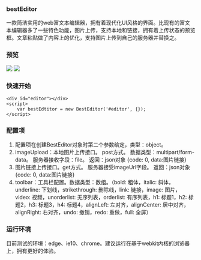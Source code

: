 ### bestEditor
一款简洁实用的web富文本编辑器，拥有着现代化UI风格的界面。比现有的富文本编辑器多了一些特色功能，图片上传，支持本地和链接，拥有着上传状态的预览框。文章粘贴做了内容上的优化，支持图片上传到自己的服务器并替换之。
### 预览
[![](https://raw.githubusercontent.com/zc9/best-editor/master/demo/ui1.jpg)](https://raw.githubusercontent.com/zc9/best-editor/master/demo/ui1.jpg)
[![](https://raw.githubusercontent.com/zc9/best-editor/master/demo/ui2.jpg)](https://raw.githubusercontent.com/zc9/best-editor/master/demo/ui2.jpg)
### 快速开始
    <div id="editor"></div>
    <script>
    	var bestEdtitor = new BestEditor('#editor', {});
    </script>
### 配置项
1. 配置项在创建BestEditor对象时第二个参数给定，类型：object。
2. imageUpload：本地图片上传接口。 post方式。 数据类型：multipart/form-data。  服务器接收字段：file。 返回：json对象 {code: 0, data:图片链接}
3. 图片链接上传接口。get方式。 服务器接受imageUrl字段。 返回：json对象 {code: 0, data:图片链接}
4. toolbar：工具栏配置。数据类型：数组。（bold: 粗体，italic: 斜体，underline: 下划线，strikethrough: 删除线，link: 链接，image: 图片，video: 视频，unorderlist: 无序列表，orderlist: 有序列表，h1: 标题1，h2: 标题2，h3: 标题3，h4: 标题4，alignLeft: 左对齐，alignCenter: 居中对齐，alignRight: 右对齐，undo: 撤销，redo: 重做，full: 全屏）
### 运行环境
目前测试的环境：edge、ie10、chrome。建议运行在基于webkit内核的浏览器上，拥有更好的体验。
